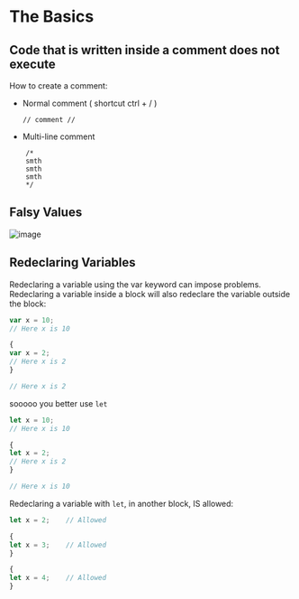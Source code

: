 # The Basics
## Code that is written inside a comment does not execute
How to create a comment:
- Normal comment ( shortcut ctrl + / )
  ```
  // comment // 
  ```
- Multi-line comment
```
    /*
    smth
    smth
    smth
    */
```
## Falsy Values
![image](https://i.ibb.co/PDNc9b6/Screenshot-2022-02-04-125120.png)
## Redeclaring Variables
Redeclaring a variable using the var keyword can impose problems. Redeclaring a variable inside a block will also redeclare the variable outside the block:
```js
var x = 10;
// Here x is 10

{
var x = 2;
// Here x is 2
}

// Here x is 2
```
sooooo you better use ```let```
```js
let x = 10;
// Here x is 10

{
let x = 2;
// Here x is 2
}

// Here x is 10
```
Redeclaring a variable with ```let```, in another block, IS allowed:
```js
let x = 2;    // Allowed

{
let x = 3;    // Allowed
}

{
let x = 4;    // Allowed
}
```
